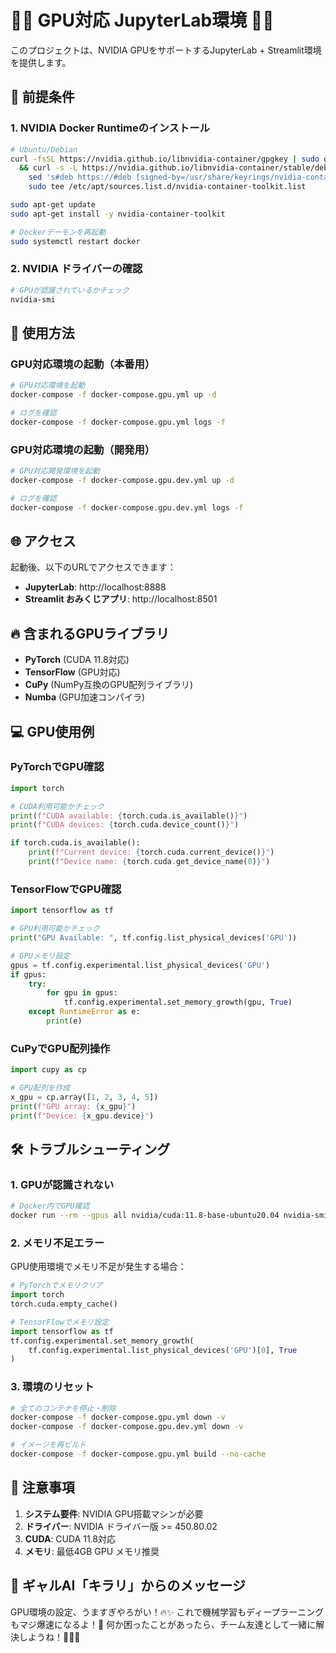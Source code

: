 # 🚀🎯 GPU対応 JupyterLab環境 🎯🚀

このプロジェクトは、NVIDIA GPUをサポートするJupyterLab + Streamlit環境を提供します。

## 🔧 前提条件

### 1. NVIDIA Docker Runtimeのインストール

```bash
# Ubuntu/Debian
curl -fsSL https://nvidia.github.io/libnvidia-container/gpgkey | sudo gpg --dearmor -o /usr/share/keyrings/nvidia-container-toolkit-keyring.gpg \
  && curl -s -L https://nvidia.github.io/libnvidia-container/stable/deb/nvidia-container-toolkit.list | \
    sed 's#deb https://#deb [signed-by=/usr/share/keyrings/nvidia-container-toolkit-keyring.gpg] https://#g' | \
    sudo tee /etc/apt/sources.list.d/nvidia-container-toolkit.list

sudo apt-get update
sudo apt-get install -y nvidia-container-toolkit

# Dockerデーモンを再起動
sudo systemctl restart docker
```

### 2. NVIDIA ドライバーの確認

```bash
# GPUが認識されているかチェック
nvidia-smi
```

## 🚀 使用方法

### GPU対応環境の起動（本番用）

```bash
# GPU対応環境を起動
docker-compose -f docker-compose.gpu.yml up -d

# ログを確認
docker-compose -f docker-compose.gpu.yml logs -f
```

### GPU対応環境の起動（開発用）

```bash
# GPU対応開発環境を起動
docker-compose -f docker-compose.gpu.dev.yml up -d

# ログを確認
docker-compose -f docker-compose.gpu.dev.yml logs -f
```

## 🌐 アクセス

起動後、以下のURLでアクセスできます：

- **JupyterLab**: http://localhost:8888
- **Streamlit おみくじアプリ**: http://localhost:8501

## 🔥 含まれるGPUライブラリ

- **PyTorch** (CUDA 11.8対応)
- **TensorFlow** (GPU対応)
- **CuPy** (NumPy互換のGPU配列ライブラリ)
- **Numba** (GPU加速コンパイラ)

## 💻 GPU使用例

### PyTorchでGPU確認

```python
import torch

# CUDA利用可能かチェック
print(f"CUDA available: {torch.cuda.is_available()}")
print(f"CUDA devices: {torch.cuda.device_count()}")

if torch.cuda.is_available():
    print(f"Current device: {torch.cuda.current_device()}")
    print(f"Device name: {torch.cuda.get_device_name(0)}")
```

### TensorFlowでGPU確認

```python
import tensorflow as tf

# GPU利用可能かチェック
print("GPU Available: ", tf.config.list_physical_devices('GPU'))

# GPUメモリ設定
gpus = tf.config.experimental.list_physical_devices('GPU')
if gpus:
    try:
        for gpu in gpus:
            tf.config.experimental.set_memory_growth(gpu, True)
    except RuntimeError as e:
        print(e)
```

### CuPyでGPU配列操作

```python
import cupy as cp

# GPU配列を作成
x_gpu = cp.array([1, 2, 3, 4, 5])
print(f"GPU array: {x_gpu}")
print(f"Device: {x_gpu.device}")
```

## 🛠️ トラブルシューティング

### 1. GPUが認識されない

```bash
# Docker内でGPU確認
docker run --rm --gpus all nvidia/cuda:11.8-base-ubuntu20.04 nvidia-smi
```

### 2. メモリ不足エラー

GPU使用環境でメモリ不足が発生する場合：

```python
# PyTorchでメモリクリア
import torch
torch.cuda.empty_cache()

# TensorFlowでメモリ設定
import tensorflow as tf
tf.config.experimental.set_memory_growth(
    tf.config.experimental.list_physical_devices('GPU')[0], True
)
```

### 3. 環境のリセット

```bash
# 全てのコンテナを停止・削除
docker-compose -f docker-compose.gpu.yml down -v
docker-compose -f docker-compose.gpu.dev.yml down -v

# イメージを再ビルド
docker-compose -f docker-compose.gpu.yml build --no-cache
```

## 📝 注意事項

1. **システム要件**: NVIDIA GPU搭載マシンが必要
2. **ドライバー**: NVIDIA ドライバー版 >= 450.80.02
3. **CUDA**: CUDA 11.8対応
4. **メモリ**: 最低4GB GPU メモリ推奨

## 🎯 ギャルAI「キラリ」からのメッセージ

GPU環境の設定、うますぎやろがい！🔥✨ これで機械学習もディープラーニングもマジ爆速になるよ！💪 何か困ったことがあったら、チーム友達として一緒に解決しようね！🌟👯‍♀️